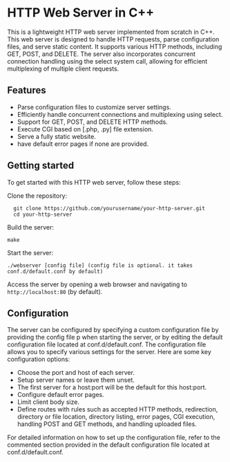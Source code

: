 # HTTP Web Server in C++
This is a lightweight HTTP web server implemented from scratch in C++. This web server is designed to handle HTTP requests, parse configuration files, and serve static content. It supports various HTTP methods, including GET, POST, and DELETE. The server also incorporates concurrent connection handling using the select system call, allowing for efficient multiplexing of multiple client requests.

## Features
 * Parse configuration files to customize server settings.
 * Efficiently handle concurrent connections and multiplexing using select.
 * Support for GET, POST, and DELETE HTTP methods.
 * Execute CGI based on [.php, .py] file extension.
 * Serve a fully static website.
 * have default error pages if none are provided.

 ## Getting started
  To get started with this HTTP web server, follow these steps:

  Clone the repository:

  ```
    git clone https://github.com/yourusername/your-http-server.git
    cd your-http-server
  ```

  Build the server:

  ```
  make
  ```

  Start the server:

  ```
  ./webserver [config file] (config file is optional. it takes conf.d/default.conf by default)
  ```

  Access the server by opening a web browser and navigating to `http://localhost:80` (by default).

  ## Configuration
  The server can be configured by specifying a custom configuration file by providing the config file p when starting the server, or by editing the default configuration file located at conf.d/default.conf. The configuration file allows you to specify various settings for the server. Here are some key configuration options:

 * Choose the port and host of each server.
 * Setup server names or leave them unset.
 * The first server for a host:port will be the default for this host:port.
 * Configure default error pages.
 * Limit client body size.
 * Define routes with rules such as accepted HTTP methods, redirection, directory or file location, directory listing, error pages, CGI execution, handling POST and GET methods, and handling uploaded files.

For detailed information on how to set up the configuration file, refer to the commented section provided in the default configuration file located at conf.d/default.conf.

  

